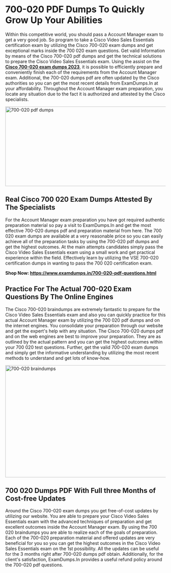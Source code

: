 <h1><strong>700-020 PDF Dumps To Quickly Grow Up Your Abilities</strong></h1>
<p>Within this competitive world, you should pass a Account Manager exam to get a very good job. So program to take a Cisco Video Sales Essentials certification exam by utilizing the Cisco 700-020 exam dumps and get exceptional marks inside the 700 020 exam questions. Get valid Information by means of the Cisco 700-020 pdf dumps and get the technical solutions to prepare the Cisco Video Sales Essentials exam. Using the assist on the <strong><a href="https://www.examdumps.in/700-020-pdf-questions.html">Cisco 700-020 exam dumps 2023</a></strong>, it is possible to efficiently prepare and conveniently finish each of the requirements from the Account Manager exam. Additional, the 700-020 dumps pdf are often updated by the Cisco authorities so you can get the most recent details from ExamDumps.In at your affordability. Throughout the Account Manager exam preparation, you locate any situation due to the fact it is authorized and attested by the Cisco specialists.</p>
<p><img src="https://i.ibb.co/zxJwW90/Copy-of-Online-Classes-Twitter-header-post-Made-with-Poster-My-Wall-1.png" alt="700-020 pdf dumps" width="750" height="250" /></p>
<h2><strong>Real Cisco 700 020 Exam Dumps Attested By The Specialists</strong></h2>
<p>For the Account Manager exam preparation you have got required authentic preparation material so pay a visit to ExamDumps.In and get the most effective 700-020 dumps pdf and preparation material from here. The 700 020 exam dumps are available at a very reasonable price so you can easily achieve all of the preparation tasks by using the 700-020 pdf dumps and get the highest outcomes. At the main attempts candidates simply pass the Cisco Video Sales Essentials exam using a small work and get practical experience within the field. Effectively learn by utilizing the VSE 700-020 certification dumps in wanting to pass the 700 020 certification exam.</p>
<p><strong>Shop Now:&nbsp;<a href="https://www.examdumps.in/700-020-pdf-questions.html">https://www.examdumps.in/700-020-pdf-questions.html</a></strong></p>
<h2><strong>Practice For The Actual 700-020 Exam Questions By The Online Engines</strong></h2>
<p>The Cisco 700-020 braindumps are extremely fantastic to prepare for the Cisco Video Sales Essentials exam and also you can quickly practice for this actual Account Manager exam by utilizing the 700 020 pdf dumps and on the internet engines. You consolidate your preparation through our website and get the expert's help with any situation. The Cisco 700-020 dumps pdf and on the web engines are best to improve your preparation. They are as outlined by the actual pattern and you can get the highest outcomes within your 700 020 test questions. Further, get the valid 700-020 exam dumps and simply get the informative understanding by utilizing the most recent methods to understand and get lots of know-how.</p>
<p><a href="https://www.examdumps.in/700-020-pdf-questions.html"><img src="https://i.ibb.co/QkNtdwY/Copy-of-Zoom-Online-Classes-Facebook-Share-Po-Made-with-Poster-My-Wall-1.jpg" alt="700-020 braindumps" width="670" height="352" /></a></p>
<h2><strong>700 020 Dumps PDF With Full three Months of Cost-free Updates</strong></h2>
<p>Around the Cisco 700-020 exam dumps you get free-of-cost updates by utilizing our website. You are able to prepare your Cisco Video Sales Essentials exam with the advanced techniques of preparation and get excellent outcomes inside the Account Manager exam. By using the 700 020 braindumps you are able to realize each of the goals of preparation. Each of the 700-020 preparation material and offered updates are very beneficial for you so you can get the highest outcomes in the Cisco Video Sales Essentials exam on the 1st possibility. All the updates can be useful for the 3 months right after 700-020 dumps pdf obtain. Additionally, for the client's satisfaction, ExamDumps.In provides a useful refund policy around the 700-020 pdf questions.</p>
